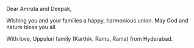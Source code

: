 Dear Amruta and Deepak,

Wishing you and your families a happy, harmonious union.
May God and nature bless you all.

With love,
Uppuluri family (Karthik, Ramu, Rama) from Hyderabad.

